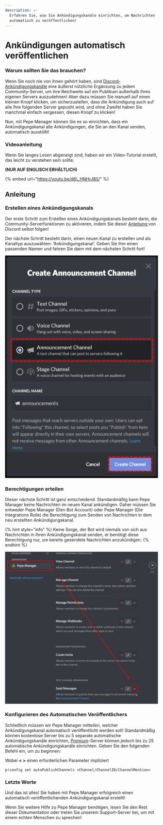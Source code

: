 ```yaml
---
description: >-
  Erfahren Sie, wie Sie Ankündigungskanäle einrichten, um Nachrichten
  automatisch zu veröffentlichen!
---
```


# Ankündigungen automatisch veröffentlichen

### Warum sollten Sie das brauchen?

Wenn Sie noch nie von ihnen gehört haben, sind [Discord-Ankündigungskanäle](https://support.discord.com/hc/de/articles/360032008192-Announcement-Channels-) eine äußerst nützliche Ergänzung zu jedem Community-Server, um ihre Reichweite auf ein Publikum außerhalb Ihres eigenen Servers auszudehnen! Aber dazu müssen Sie manuell auf einen kleinen Knopf klicken, um sicherzustellen, dass die Ankündigung auch auf alle Ihre folgenden Server gepusht wird, und ohne Zweifel haben Sie manchmal einfach vergessen, diesen Knopf zu klicken! 

Nun, mit Pepe Manager können Sie es so einrichten, dass ein Ankündigungskanal alle Ankündigungen, die Sie an den Kanal senden, automatisch ausstößt!

### Videoanleitung

Wenn Sie langes Lesen abgeneigt sind, haben wir ein Video-Tutorial erstellt, das leicht zu verstehen sein sollte:

**\(NUR AUF ENGLISCH ERHÄLTLICH\)**

{% embed url="https://youtu.be/d6\_HNHrJ8lU" %}

## Anleitung

### Erstellen eines Ankündigungskanals

Der erste Schritt zum Erstellen eines Ankündigungskanals besteht darin, die Community-Serverfunktionen zu aktivieren, indem Sie dieser [Anleitung ](https://support.discord.com/hc/de/articles/360047132851-Enabling-Your-Community-Server)von Discord selbst folgen!

Der nächste Schritt besteht darin, einen neuen Kanal zu erstellen und als Kanaltyp auszuwählen: 'Ankündigungskanal'. Geben Sie ihm einen passenden Namen und fahren Sie dann mit dem nächsten Schritt fort!

![](../.gitbook/assets/kzgyljb.png)

### Berechtigungen erteilen

Dieser nächste Schritt ist ganz entscheidend. Standardmäßig kann Pepe Manager keine Nachrichten im neuen Kanal ankündigen. Daher müssen Sie entweder Pepe Manager \(Den Bot Account\) oder Pepe Manager \(Die Integrations Rolle\) die Berechtigung zum Senden von Nachrichten in dem neu erstellten Ankündigungskanal.

{% hint style="info" %}
Keine Sorge, der Bot wird niemals von sich aus Nachrichten in Ihren Ankündigungskanal senden, er benötigt diese Berechtigung nur, um bereits gesendete Nachrichten anzukündigen.
{% endhint %}

![](../.gitbook/assets/ligkvrd.png)

### Konfigurieren des Automatischen Veröffentlichers

Schließlich müssen wir Pepe Manager mitteilen, welcher Ankündigungskanal automatisch veröffentlicht werden soll! Standardmäßig können kostenlose Server bis zu 5 separate automatische Ankündigungskanäle einrichten, [Premium](../information/patreon-perks.md)-Server können jedoch bis zu 25 automatische Ankündigungskanäle einrichten. Geben Sie den folgenden Befehl ein, um zu beginnen:

Wobei **&lt; &gt;** einen erforderlichen Parameter impliziert

```text
p!config set autoPublishChannels <Channel/ChannelID/ChannelMention>
```

### Letzte Worte

Und das ist alles! Sie haben mit Pepe Manager erfolgreich einen automatisch veröffentlichenden Ankündigungskanal erstellt! 

Wenn Sie weitere Hilfe zu Pepe Manager benötigen, lesen Sie den Rest dieser Dokumentation oder treten Sie unserem Support-Server bei, um mit einem echten Menschen zu sprechen!

